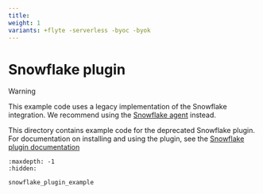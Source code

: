 ```yaml
---
title:
weight: 1
variants: +flyte -serverless -byoc -byok
---
```


# Snowflake plugin

> [!WARNING]
> This example code uses a legacy implementation of the Snowflake integration. We recommend using the [Snowflake agent](https://docs.flyte.org/en/latest/flytesnacks/examples/databricks_agent/index.html) instead.

This directory contains example code for the deprecated Snowflake plugin. For documentation on installing and using the plugin, see the [Snowflake plugin documentation](https://docs.flyte.org/en/latest/deprecated_integrations/snowflake_plugin/index.html)

```{toctree}
:maxdepth: -1
:hidden:

snowflake_plugin_example
```
